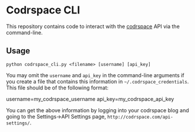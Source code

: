 # Codrspace CLI

This repository contains code to interact with the
[codrspace](http://codrspace.com) API via the command-line.


## Usage

`python codrspace_cli.py <filename> [username] [api_key]`

You may omit the `username` and `api_key` in the command-line arguments if you
create a file that contains this information in `~/.codrspace_credentials`.
This file should be of the following format:

username=my_codrspace_username
api_key=my_codrspace_api_key

You can get the above information by logging into your codrspace blog and going
to the Settings->API Settings page, `http://codrspace.com/api-settings/`.
